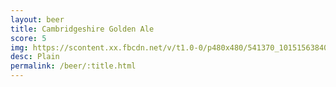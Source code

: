 ```yaml
---
layout: beer
title: Cambridgeshire Golden Ale
score: 5
img: https://scontent.xx.fbcdn.net/v/t1.0-0/p480x480/541370_10151563840993745_1315027570_n.jpg?oh=df042c507fcab8683785385412ce431f&oe=5895D4B2
desc: Plain
permalink: /beer/:title.html
---
```

